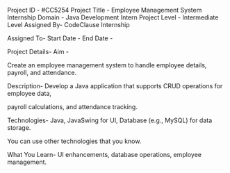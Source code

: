 Project ID - #CC5254
Project Title - Employee Management System
Internship Domain - Java Development Intern
Project Level - Intermediate Level
Assigned By- CodeClause Internship

Assigned To-
Start Date - End Date -

Project Details-
Aim -

Create an employee management system to handle employee details, payroll, and
attendance.

Description-
Develop a Java application that supports CRUD operations for employee data,

payroll calculations, and attendance tracking.

Technologies-
Java, JavaSwing for UI, Database (e.g., MySQL) for data storage.

You can use other technologies that you know.

What You Learn-
UI enhancements, database operations, employee management.
